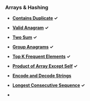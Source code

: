 ### Arrays & Hashing
- **[Contains Duplicate](https://leetcode.com/problems/contains-duplicate/description/) ✓**
- **[Valid Anagram](https://leetcode.com/problems/valid-anagram/description/) ✓**
- **[Two Sum](https://leetcode.com/problems/two-sum/description/) ✓**
- **[Group Anagrams](https://leetcode.com/problems/group-anagrams/description/) ✓**
- **[Top K Frequent Elements](https://leetcode.com/problems/top-k-frequent-elements/description/) ✓**
- **[Product of Array Except Self](https://leetcode.com/problems/product-of-array-except-self/description/) ✓**
- **[Encode and Decode Strings](https://leetcode.com/problems/encode-and-decode-strings/description/)**
- **[Longest Consecutive Sequence](https://leetcode.com/problems/longest-consecutive-sequence/description/) ✓**




- **[]()**
